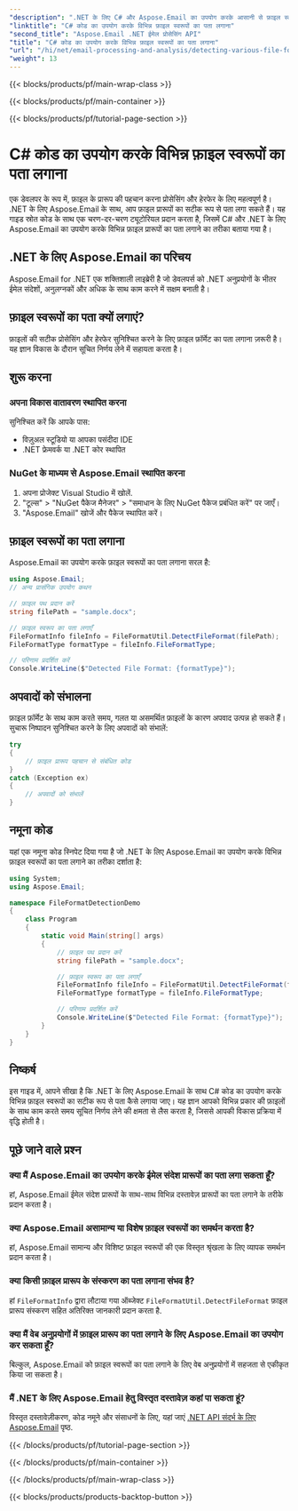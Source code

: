 ```yaml
---
"description": ".NET के लिए C# और Aspose.Email का उपयोग करके आसानी से फ़ाइल स्वरूपों का पता लगाएँ। चरण-दर-चरण मार्गदर्शिका और कोड उदाहरण। अभी खोजें!"
"linktitle": "C# कोड का उपयोग करके विभिन्न फ़ाइल स्वरूपों का पता लगाना"
"second_title": "Aspose.Email .NET ईमेल प्रोसेसिंग API"
"title": "C# कोड का उपयोग करके विभिन्न फ़ाइल स्वरूपों का पता लगाना"
"url": "/hi/net/email-processing-and-analysis/detecting-various-file-formats-using-csharp-code/"
"weight": 13
---
```


{{< blocks/products/pf/main-wrap-class >}}

{{< blocks/products/pf/main-container >}}

{{< blocks/products/pf/tutorial-page-section >}}

# C# कोड का उपयोग करके विभिन्न फ़ाइल स्वरूपों का पता लगाना


एक डेवलपर के रूप में, फ़ाइल के प्रारूप की पहचान करना प्रोसेसिंग और हेरफेर के लिए महत्वपूर्ण है। .NET के लिए Aspose.Email के साथ, आप फ़ाइल प्रारूपों का सटीक रूप से पता लगा सकते हैं। यह गाइड स्रोत कोड के साथ एक चरण-दर-चरण ट्यूटोरियल प्रदान करता है, जिसमें C# और .NET के लिए Aspose.Email का उपयोग करके विभिन्न फ़ाइल प्रारूपों का पता लगाने का तरीका बताया गया है।

## .NET के लिए Aspose.Email का परिचय

Aspose.Email for .NET एक शक्तिशाली लाइब्रेरी है जो डेवलपर्स को .NET अनुप्रयोगों के भीतर ईमेल संदेशों, अनुलग्नकों और अधिक के साथ काम करने में सक्षम बनाती है।

## फ़ाइल स्वरूपों का पता क्यों लगाएं?

फ़ाइलों की सटीक प्रोसेसिंग और हेरफेर सुनिश्चित करने के लिए फ़ाइल फ़ॉर्मेट का पता लगाना ज़रूरी है। यह ज्ञान विकास के दौरान सूचित निर्णय लेने में सहायता करता है।

## शुरू करना

### अपना विकास वातावरण स्थापित करना

सुनिश्चित करें कि आपके पास:
- विज़ुअल स्टूडियो या आपका पसंदीदा IDE
- .NET फ्रेमवर्क या .NET कोर स्थापित

### NuGet के माध्यम से Aspose.Email स्थापित करना

1. अपना प्रोजेक्ट Visual Studio में खोलें.
2. "टूल्स" > "NuGet पैकेज मैनेजर" > "समाधान के लिए NuGet पैकेज प्रबंधित करें" पर जाएँ।
3. "Aspose.Email" खोजें और पैकेज स्थापित करें।

## फ़ाइल स्वरूपों का पता लगाना

Aspose.Email का उपयोग करके फ़ाइल स्वरूपों का पता लगाना सरल है:

```csharp
using Aspose.Email;
// अन्य प्रासंगिक उपयोग कथन

// फ़ाइल पथ प्रदान करें
string filePath = "sample.docx";

// फ़ाइल स्वरूप का पता लगाएँ
FileFormatInfo fileInfo = FileFormatUtil.DetectFileFormat(filePath);
FileFormatType formatType = fileInfo.FileFormatType;

// परिणाम प्रदर्शित करें
Console.WriteLine($"Detected File Format: {formatType}");
```

## अपवादों को संभालना

फ़ाइल फ़ॉर्मेट के साथ काम करते समय, गलत या असमर्थित फ़ाइलों के कारण अपवाद उत्पन्न हो सकते हैं। सुचारू निष्पादन सुनिश्चित करने के लिए अपवादों को संभालें:

```csharp
try
{
    // फ़ाइल प्रारूप पहचान से संबंधित कोड
}
catch (Exception ex)
{
    // अपवादों को संभालें
}
```

## नमूना कोड

यहां एक नमूना कोड स्निपेट दिया गया है जो .NET के लिए Aspose.Email का उपयोग करके विभिन्न फ़ाइल स्वरूपों का पता लगाने का तरीका दर्शाता है:

```csharp
using System;
using Aspose.Email;

namespace FileFormatDetectionDemo
{
    class Program
    {
        static void Main(string[] args)
        {
            // फ़ाइल पथ प्रदान करें
            string filePath = "sample.docx";

            // फ़ाइल स्वरूप का पता लगाएँ
            FileFormatInfo fileInfo = FileFormatUtil.DetectFileFormat(filePath);
            FileFormatType formatType = fileInfo.FileFormatType;

            // परिणाम प्रदर्शित करें
            Console.WriteLine($"Detected File Format: {formatType}");
        }
    }
}
```

## निष्कर्ष

इस गाइड में, आपने सीखा है कि .NET के लिए Aspose.Email के साथ C# कोड का उपयोग करके विभिन्न फ़ाइल स्वरूपों का सटीक रूप से पता कैसे लगाया जाए। यह ज्ञान आपको विभिन्न प्रकार की फ़ाइलों के साथ काम करते समय सूचित निर्णय लेने की क्षमता से लैस करता है, जिससे आपकी विकास प्रक्रिया में वृद्धि होती है।

## पूछे जाने वाले प्रश्न

### क्या मैं Aspose.Email का उपयोग करके ईमेल संदेश प्रारूपों का पता लगा सकता हूँ?

हां, Aspose.Email ईमेल संदेश प्रारूपों के साथ-साथ विभिन्न दस्तावेज़ प्रारूपों का पता लगाने के तरीके प्रदान करता है।

### क्या Aspose.Email असामान्य या विशेष फ़ाइल स्वरूपों का समर्थन करता है?

हां, Aspose.Email सामान्य और विशिष्ट फ़ाइल स्वरूपों की एक विस्तृत श्रृंखला के लिए व्यापक समर्थन प्रदान करता है।

### क्या किसी फ़ाइल प्रारूप के संस्करण का पता लगाना संभव है?

हां `FileFormatInfo` द्वारा लौटाया गया ऑब्जेक्ट `FileFormatUtil.DetectFileFormat` फ़ाइल प्रारूप संस्करण सहित अतिरिक्त जानकारी प्रदान करता है.

### क्या मैं वेब अनुप्रयोगों में फ़ाइल प्रारूप का पता लगाने के लिए Aspose.Email का उपयोग कर सकता हूँ?

बिल्कुल, Aspose.Email को फ़ाइल स्वरूपों का पता लगाने के लिए वेब अनुप्रयोगों में सहजता से एकीकृत किया जा सकता है।

### मैं .NET के लिए Aspose.Email हेतु विस्तृत दस्तावेज़ कहां पा सकता हूं?

विस्तृत दस्तावेज़ीकरण, कोड नमूने और संसाधनों के लिए, यहां जाएं [.NET API संदर्भ के लिए Aspose.Email](https://reference.aspose.com/email/net) पृष्ठ.

{{< /blocks/products/pf/tutorial-page-section >}}

{{< /blocks/products/pf/main-container >}}

{{< /blocks/products/pf/main-wrap-class >}}

{{< blocks/products/products-backtop-button >}}